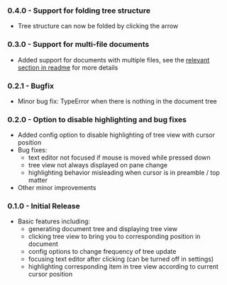 ### 0.4.0 - Support for folding tree structure
* Tree structure can now be folded by clicking the arrow

### 0.3.0 - Support for multi-file documents
* Added support for documents with multiple files, see the [relevant section in readme](https://github.com/raphael-cch/latex-tree#multi-file-support) for more details

### 0.2.1 - Bugfix
* Minor bug fix: TypeError when there is nothing in the document tree

### 0.2.0 - Option to disable highlighting and bug fixes
* Added config option to disable highlighting of tree view with cursor position
* Bug fixes:
    * text editor not focused if mouse is moved while pressed down
    * tree view not always displayed on pane change
    * highlighting behavior misleading when cursor is in preamble / top matter
* Other minor improvements

### 0.1.0 - Initial Release
* Basic features including:
    * generating document tree and displaying tree view
    * clicking tree view to bring you to corresponding position in document
    * config options to change frequency of tree update
    * focusing text editor after clicking (can be turned off in settings)
    * highlighting corresponding item in tree view according to current cursor position

